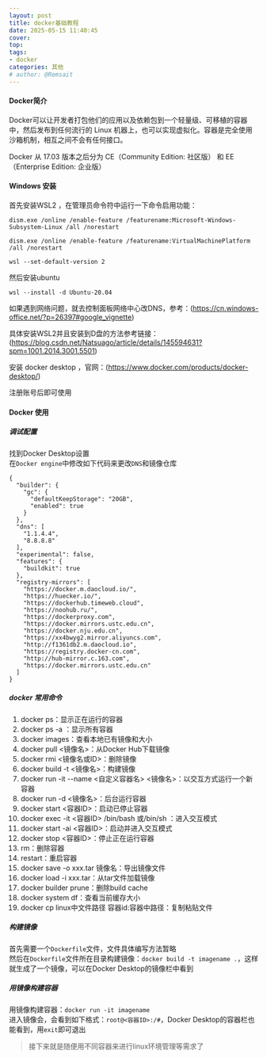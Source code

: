 ```yaml
---
layout: post
title: docker基础教程
date: 2025-05-15 11:40:45
cover: 
top: 
tags: 
- docker
categories: 其他
# author: @Remsait
---
```


#### Docker简介

Docker可以让开发者打包他们的应用以及依赖包到一个轻量级、可移植的容器中，然后发布到任何流行的 Linux 机器上，也可以实现虚拟化。容器是完全使用沙箱机制，相互之间不会有任何接口。

Docker 从 17.03 版本之后分为 CE（Community Edition: 社区版） 和 EE（Enterprise Edition: 企业版）  

#### Windows 安装
首先安装WSL2 ，在管理员命令符中运行一下命令启用功能：  
```
dism.exe /online /enable-feature /featurename:Microsoft-Windows-Subsystem-Linux /all /norestart

dism.exe /online /enable-feature /featurename:VirtualMachinePlatform /all /norestart

wsl --set-default-version 2
```
然后安装ubuntu
```
wsl --install -d Ubuntu-20.04
```
如果遇到网络问题，就去控制面板网络中心改DNS，参考：(https://cn.windows-office.net/?p=26397#google_vignette)  

具体安装WSL2并且安装到D盘的方法参考链接：(https://blog.csdn.net/Natsuago/article/details/145594631?spm=1001.2014.3001.5501)  

安装 docker desktop ，官网：(https://www.docker.com/products/docker-desktop/)

注册账号后即可使用  

#### Docker 使用
##### 调试配置
找到Docker Desktop设置  
在`Docker engine`中修改如下代码来更改`DNS`和镜像仓库
```
{
  "builder": {
    "gc": {
      "defaultKeepStorage": "20GB",
      "enabled": true
    }
  },
  "dns": [
    "1.1.4.4",
    "8.8.8.8"
  ],
  "experimental": false,
  "features": {
    "buildkit": true
  },
  "registry-mirrors": [
    "https://docker.m.daocloud.io/",
    "https://huecker.io/",
    "https://dockerhub.timeweb.cloud",
    "https://noohub.ru/",
    "https://dockerproxy.com",
    "https://docker.mirrors.ustc.edu.cn",
    "https://docker.nju.edu.cn",
    "https://xx4bwyg2.mirror.aliyuncs.com",
    "http://f1361db2.m.daocloud.io",
    "https://registry.docker-cn.com",
    "http://hub-mirror.c.163.com",
    "https://docker.mirrors.ustc.edu.cn"
  ]
}
```
##### docker 常用命令
1. docker ps：显示正在运行的容器
2. docker ps -a ：显示所有容器
3. docker images：查看本地已有镜像和大小
4. docker pull <镜像名>：从Docker Hub下载镜像
5. docker rmi <镜像名或ID>：删除镜像
6. docker build -t <镜像名>：构建镜像
7. docker run -it --name <自定义容器名> <镜像名>：以交互方式运行一个新容器
8. docker run -d <镜像名>：后台运行容器
9. docker start <容器ID>：启动已停止容器
10. docker exec -it <容器ID> /bin/bash 或/bin/sh ：进入交互模式
11. docker start -ai <容器ID>：启动并进入交互模式
10. docker stop <容器ID>：停止正在运行容器
11. rm：删除容器
12. restart：重启容器
13. docker save -o xxx.tar 镜像名：导出镜像文件
14. docker load -i xxx.tar：从tar文件加载镜像
15. docker builder prune：删除build cache
16. docker system df：查看当前缓存大小
17. docker cp linux中文件路径  容器id:容器中路径：复制粘贴文件
##### 构建镜像
首先需要一个`Dockerfile`文件，文件具体编写方法暂略  
然后在`Dockerfile`文件所在目录构建镜像：`docker build -t imagename .`，这样就生成了一个镜像，可以在Docker Desktop的镜像栏中看到  
##### 用镜像构建容器
用镜像构建容器：`docker run -it imagename`  
进入镜像会，会看到如下格式：`root@<容器ID>:/#`，Docker Desktop的容器栏也能看到，用`exit`即可退出  

> 接下来就是随便用不同容器来进行linux环境管理等需求了

